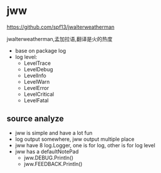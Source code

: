 # jww

https://github.com/spf13/jwalterweatherman

jwalterweatherman,孟加拉语,翻译是火的热度

- base on package log
- log level:
    - LevelTrace 
    - LevelDebug    
    - LevelInfo     
    - LevelWarn     
    - LevelError    
    - LevelCritical 
    - LevelFatal    

## source analyze

- jww is simple and have a lot fun
- log output somewhere, jww output multiple place
- jww have 8 log.Logger, one is for log, other is for log level
- jww has a defaultNotePad
    - jww.DEBUG.Println()
    - jww.FEEDBACK.Println()
